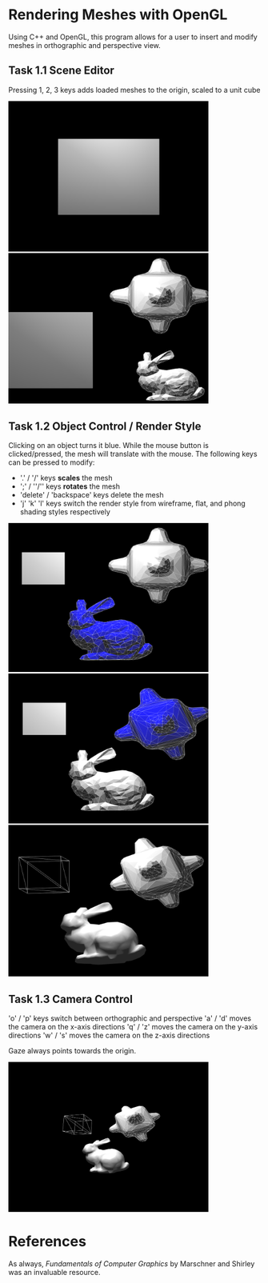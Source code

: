 # Rendering Meshes with OpenGL

Using C++ and OpenGL, this program allows for a user to insert and modify meshes in orthographic and perspective view.


## Task 1.1 Scene Editor

Pressing 1, 2, 3 keys adds loaded meshes to the origin, scaled to a unit cube

<img src="img/task1_1_0.png" width="400">

<img src="img/task1_1_1.png" width="400">

## Task 1.2 Object Control / Render Style

Clicking on an object turns it blue. While the mouse button is clicked/pressed, the mesh will translate with the mouse. The following keys can be pressed to modify:

 - '.' / '/' keys **scales** the mesh
 - ';' / ''/'' keys **rotates** the mesh
 - 'delete' / 'backspace' keys delete the mesh
 - 'j' 'k' 'l' keys  switch the render style from wireframe, flat, and phong shading styles respectively

<img src="img/task1_1_2.png" width="400">

<img src="img/task1_1_3.png" width="400">

<img src="img/task1_2_0.png" width="400">

## Task 1.3 Camera Control

'o' / 'p' keys switch between orthographic and perspective
'a' / 'd' moves the camera on the x-axis directions
'q' / 'z' moves the camera on the y-axis directions
'w' / 's' moves the camera on the z-axis directions

Gaze always points towards the origin.

<img src="img/task1_3_0.png" width="400"></div>

# References

As always, *Fundamentals of Computer Graphics* by Marschner and Shirley was an invaluable resource.
